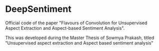 # DeepSentiment

Official code of the paper "Flavours of Convolution for Unsupervised Aspect Extraction and Aspect-based Sentiment Analysis".

This was developed during the Master Thesis of Sowmya Prakash, titled "Unsupervised aspect extraction and Aspect based sentiment analysis"
